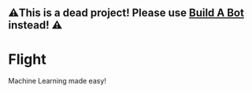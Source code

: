 ## ⚠️This is a dead project! Please use [Build A Bot](https://github.com/lazerkatsweirdstuff/BuildABot/) instead! ⚠️



# Flight
Machine Learning made easy!

